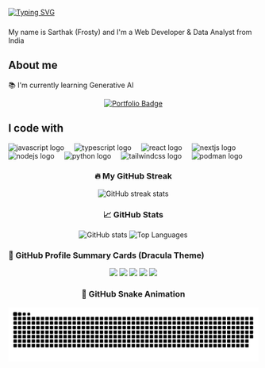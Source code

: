 [![Typing SVG](https://readme-typing-svg.demolab.com?font=Fira+Code&pause=1000&color=1554BE&width=435&lines=Hi+There+!;I'm+Sarthak+a.k.a+Frosty)](https://git.io/typing-svg)

###

<p align="left">My name is Sarthak (Frosty) and I'm a Web Developer & Data Analyst from India</p>

###

<h2 align="left">About me</h2>

<p align="left">📚 I'm currently learning Generative AI</p>

<p align="center">
  <a href="https://my-new-prof.vercel.app/" target="_blank">
    <img src="https://img.shields.io/badge/View%20My%20Portfolio-1E90FF?style=for-the-badge&logo=vercel&logoColor=white" alt="Portfolio Badge"/>
  </a>
</p>

###

<h2 align="left">I code with</h2>

<div align="left">
  <img src="https://cdn.jsdelivr.net/gh/devicons/devicon/icons/javascript/javascript-original.svg" height="40" alt="javascript logo"  />
  <img width="12" />
  <img src="https://cdn.jsdelivr.net/gh/devicons/devicon/icons/typescript/typescript-original.svg" height="40" alt="typescript logo"  />
  <img width="12" />
  <img src="https://cdn.jsdelivr.net/gh/devicons/devicon/icons/react/react-original.svg" height="40" alt="react logo"  />
  <img width="12" />
  <img src="https://cdn.jsdelivr.net/gh/devicons/devicon/icons/nextjs/nextjs-original.svg" height="40" alt="nextjs logo"  />
  <img width="12" />
  <img src="https://cdn.jsdelivr.net/gh/devicons/devicon/icons/nodejs/nodejs-original.svg" height="40" alt="nodejs logo"  />
  <img width="12" />
  <img src="https://cdn.jsdelivr.net/gh/devicons/devicon/icons/python/python-original.svg" height="40" alt="python logo"  />
  <img width="12" />
  <img src="https://cdn.simpleicons.org/tailwindcss/06B6D4" height="40" alt="tailwindcss logo"  />
  <img width="12" />
  <img src="https://cdn.jsdelivr.net/gh/devicons/devicon/icons/podman/podman-original.svg" height="40" alt="podman logo"  />
</div>

###

<h3 align="center">🔥 My GitHub Streak</h3>

<div align="center">
  <img src="https://streak-stats.demolab.com?user=Frosty-8&theme=radical&hide_border=true&border_radius=5" height="200" alt="GitHub streak stats" />
</div>

###

<h3 align="center">📈 GitHub Stats</h3>

<div align="center">
  <img src="https://github-readme-stats.vercel.app/api?username=Frosty-8&show_icons=true&theme=radical&count_private=true&hide_border=true" height="200" alt="GitHub stats" />
  <img src="https://github-readme-stats.vercel.app/api/top-langs/?username=Frosty-8&layout=compact&theme=radical&hide_border=true" height="200" alt="Top Languages" />
</div>

### 🧾 GitHub Profile Summary Cards (Dracula Theme)

<p align="center">
  <img src="https://raw.githubusercontent.com/Frosty-8/Frosty-8/main/profile-summary-card-output/dracula/0-profile-details.svg" />
  <img src="https://raw.githubusercontent.com/Frosty-8/Frosty-8/main/profile-summary-card-output/dracula/1-repos-per-language.svg" />
  <img src="https://raw.githubusercontent.com/Frosty-8/Frosty-8/main/profile-summary-card-output/dracula/2-most-commit-language.svg" />
  <img src="https://raw.githubusercontent.com/Frosty-8/Frosty-8/main/profile-summary-card-output/dracula/3-stats.svg" />
  <img src="https://raw.githubusercontent.com/Frosty-8/Frosty-8/main/profile-summary-card-output/dracula/4-productive-time.svg" />
</p>


###

<h3 align="center">🐍 GitHub Snake Animation</h3>

<picture>
  <source media="(prefers-color-scheme: dark)" srcset="https://raw.githubusercontent.com/Frosty-8/Frosty-8/output/github-snake-dark.svg" />
  <source media="(prefers-color-scheme: light)" srcset="https://raw.githubusercontent.com/Frosty-8/Frosty-8/output/github-snake.svg" />
  <img alt="github-snake" src="https://raw.githubusercontent.com/Frosty-8/Frosty-8/output/github-snake.svg" />
</picture>
